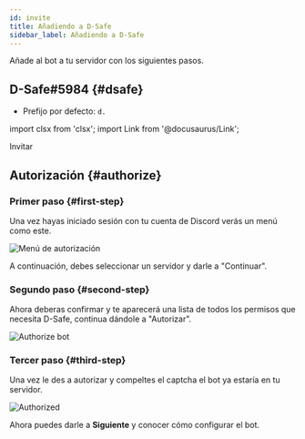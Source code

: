 ```yaml
---
id: invite
title: Añadiendo a D-Safe
sidebar_label: Añadiendo a D-Safe
---
```

Añade al bot a tu servidor con los siguientes pasos.

## D-Safe#5984 {#dsafe}
* Prefijo por defecto: `d.`

import clsx from 'clsx';
import Link from '@docusaurus/Link';

<Link
  className={clsx(
    'button button-blurple'
  )}
  to='https://discordsafe.com/invite'>
  Invitar
</Link>

## Autorización {#authorize}
### Primer paso {#first-step}
Una vez hayas iniciado sesión con tu cuenta de Discord verás un menú como este.

![Menú de autorización](https://i.imgur.com/HNX1oux.png)

A continuación, debes seleccionar un servidor y darle a "Continuar".

### Segundo paso {#second-step}
Ahora deberas confirmar y te aparecerá una lista de todos los permisos que necesita D-Safe, continua dándole a "Autorizar".

![Authorize bot](https://i.imgur.com/YMkJq8O.png)

### Tercer paso {#third-step}
Una vez le des a autorizar y compeltes el captcha el bot ya estaría en tu servidor.

![Authorized](https://i.imgur.com/SY6g11E.png)

Ahora puedes darle a **Siguiente** y conocer cómo configurar el bot.
